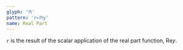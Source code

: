 ```yaml
---
glyph: 'ℜ'
pattern: 'r←ℜy'
name: Real Part
---
```


`r` is the result of the scalar application of the real part function, $\mathop{\text{Re}} y$.